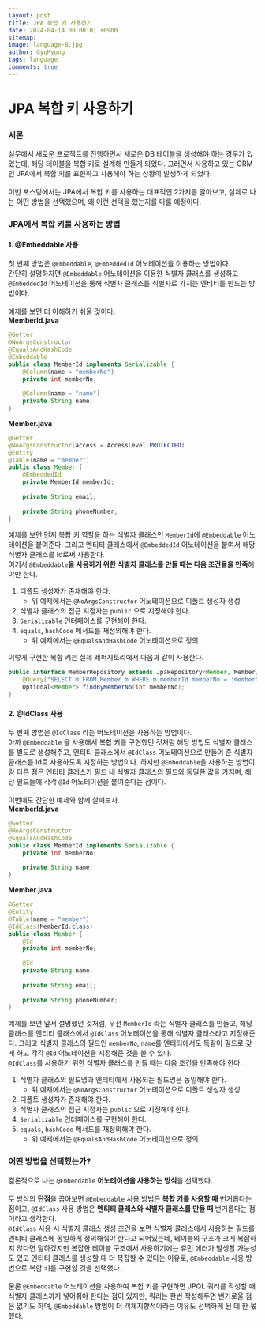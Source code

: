 ```yaml
---
layout:	post
title: JPA 복합 키 사용하기
date: 2024-04-14 00:00:01 +0900
sitemap: 
image: language-8.jpg
author: GyuMyung
tags: language
comments: true
---
```


# JPA 복합 키 사용하기
### 서론
실무에서 새로운 프로젝트를 진행하면서 새로운 DB 테이블을 생성해야 하는 경우가 있었는데, 해당 테이블을 복합 키로 설계해 만들게 되었다. 그러면서 사용하고 있는 ORM인 JPA에서 복합 키를 표현하고 사용해야 하는 상황이 발생하게 되었다. <br/><br/>
이번 포스팅에서는 JPA에서 복합 키를 사용하는 대표적인 2가지를 알아보고, 실제로 나는 어떤 방법을 선택했으며, 왜 이런 선택을 했는지를 다룰 예정이다. <br/>

### JPA에서 복합 키를 사용하는 방법
#### 1. @Embeddable 사용
첫 번째 방법은 `@Embeddable`, `@EmbeddedId` 어노테이션을 이용하는 방법이다. <br/>
간단히 설명하자면 `@Embeddable` 어노테이션을 이용한 식별자 클래스를 생성하고 `@EmbeddedId` 어노테이션을 통해 식별자 클래스를 식별자로 가지는 엔티티를 만드는 방법이다. <br/><br/>
예제를 보면 더 이해하기 쉬울 것이다. <br/>
**MemberId.java** <br/>
```java
@Getter
@NoArgsConstructor
@EqualsAndHashCode
@Embeddable
public class MemberId implements Serializable {
    @Column(name = "memberNo")
    private int memberNo;
    
    @Column(name = "name")
    private String name;
}
```

**Member.java** <br/>
```java
@Getter
@NoArgsConstructor(access = AccessLevel.PROTECTED)
@Entity
@Table(name = "member")
public class Member {
    @EmbeddedId
    private MemberId memberId;
    
    private String email;
    
    private String phoneNumber;
}
```

예제를 보면 먼저 복합 키 역할을 하는 식별자 클래스인 `MemberId`에 `@Embeddable` 어노테이션을 붙여준다. 그리고 엔티티 클래스에서 `@EmbeddedId` 어노테이션을 붙여서 해당 식별자 클래스를 Id로써 사용한다. <br/>
여기서 `@Embeddable`**을 사용하기 위한 식별자 클래스를 만들 때는 다음 조건들을 만족**해야만 한다. <br/>
1. 디폴트 생성자가 존재해야 한다.
    * 위 예제에서는 `@NoArgsConstructor` 어노테이션으로 디폴트 생성자 생성
2. 식별자 클래스의 접근 지정자는 `public` 으로 지정해야 한다.
3. `Serializable` 인터페이스를 구현해야 한다.
4. `equals`, `hashCode` 메서드를 재정의해야 한다.
    * 위 예제에서는 `@EqualsAndHashCode` 어노테이션으로 정의

이렇게 구현한 복합 키는 실제 레퍼지토리에서 다음과 같이 사용한다. <br/>
```java
public interface MemberRepository extends JpaRepository<Member, MemberId> { // 엔티티의 기본 키로 식별자 클래스 사용
    @Query("SELECT m FROM Member m WHERE m.memberId.memberNo = :memberNo")
    Optional<Member> findByMemberNo(int memberNo);
}
```

#### 2. @IdClass 사용
두 번째 방법은 `@IdClass` 라는 어노테이션을 사용하는 방법이다. <br/>
아까 `@Embeddable` 을 사용해서 복합 키를 구현했던 것처럼 해당 방법도 식별자 클래스를 별도로 생성해주고, 엔티티 클래스에서 `@IdClass` 어노테이션으로 만들어 준 식별자 클래스를 Id로 사용하도록 지정하는 방법이다. 하지만 `@Embeddable`을 사용하는 방법이랑 다른 점은 엔티티 클래스가 필드 내 식별자 클래스의 필드와 동일한 값을 가지며, 해당 필드들에 각각 `@Id` 어노테이션을 붙여준다는 점이다. <br/><br/>
이번에도 간단한 예제와 함께 살펴보자. <br/>
**MemberId.java** <br/>
```java
@Getter
@NoArgsConstructor
@EqualsAndHashCode
public class MemberId implements Serializable {
    private int memberNo;
    
    private String name;
}
```

**Member.java** <br/>
```java
@Getter
@Entity
@Table(name = "member")
@IdClass(MemberId.class)
public class Member {
    @Id
    private int memberNo;
    
    @Id
    private String name;
    
    private String email;
    
    private String phoneNumber;
}
```

예제를 보면 앞서 설명했던 것처럼, 우선 `MemberId` 라는 식별자 클래스를 만들고, 해당 클래스를 엔티티 클래스에서 `@IdClass` 어노테이션을 통해 식별자 클래스라고 지정해준다. 그리고 식별자 클래스의 필드인 `memberNo`, `name`를 엔티티에서도 똑같이 필드로 갖게 하고 각각 `@Id` 어노테이션을 지정해준 것을 볼 수 있다. <br/>
`@IdClass`를 사용하기 위한 식별자 클래스를 만들 때는 다음 조건을 만족해야 한다. <br/>
1. 식별자 클래스의 필드명과 엔티티에서 사용되는 필드명은 동일해야 한다.
    * 위 예제에서는 `@NoArgsConstructor` 어노테이션으로 디폴트 생성자 생성
2. 디폴트 생성자가 존재해야 한다.
3. 식별자 클래스의 접근 지정자는 `public` 으로 지정해야 한다.
4. `Serializable` 인터페이스를 구현해야 한다.
5. `equals`, `hashCode` 메서드를 재정의해야 한다.
    * 위 예제에서는 `@EqualsAndHashCode` 어노테이션으로 정의

### 어떤 방법을 선택했는가?
결론적으로 나는 `@Embeddable` **어노테이션을 사용하는 방식**을 선택했다. <br/><br/>
두 방식의 **단점**을 꼽아보면 `@Embeddable` 사용 방법은 **복합 키를 사용할 때** 번거롭다는 점이고, `@IdClass` 사용 방법은 **엔티티 클래스와 식별자 클래스를 만들 때** 번거롭다는 점이라고 생각한다. <br/>
`@IdClass` 사용 시 식별자 클래스 생성 조건을 보면 식별자 클래스에서 사용하는 필드를 엔티티 클래스에 동일하게 정의해줘야 한다고 되어있는데, 테이블의 구조가 크게 복잡하지 않다면 덜하겠지만 복잡한 테이블 구조에서 사용하기에는 휴먼 에러가 발생할 가능성도 있고 엔티티 클래스를 생성할 때 더 복잡할 수 있다는 이유로, `@Embeddable` 사용 방법으로 복합 키를 구현할 것을 선택했다. <br/><br/>
물론 `@Embeddable` 어노테이션을 사용하여 복합 키를 구현하면 JPQL 쿼리를 작성할 때 식별자 클래스까지 넣어줘야 한다는 점이 있지만, 쿼리는 한번 작성해두면 번거로울 점은 없기도 하며, `@Embeddable` 방법이 더 객체지향적이라는 이유도 선택하게 된 데 한 몫 했다. <br/>
